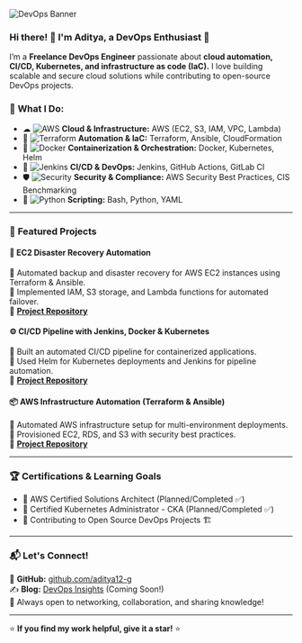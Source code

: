 
![DevOps Banner](https://raw.githubusercontent.com/aditya12-g/aditya12-g/main/assets/banner.png)

### Hi there! 👋 I'm Aditya, a DevOps Enthusiast 🚀

I’m a **Freelance DevOps Engineer** passionate about **cloud automation, CI/CD, Kubernetes, and infrastructure as code (IaC).** I love building scalable and secure cloud solutions while contributing to open-source DevOps projects. 

### 🚀 **What I Do:**
- ☁ ![AWS](https://img.shields.io/badge/AWS-FF9900?style=flat&logo=amazonaws&logoColor=white) **Cloud & Infrastructure:** AWS (EC2, S3, IAM, VPC, Lambda)
- 🔧 ![Terraform](https://img.shields.io/badge/Terraform-7B42BC?style=flat&logo=terraform&logoColor=white) **Automation & IaC:** Terraform, Ansible, CloudFormation
- 🐳 ![Docker](https://img.shields.io/badge/Docker-2496ED?style=flat&logo=docker&logoColor=white) **Containerization & Orchestration:** Docker, Kubernetes, Helm
- 🔄 ![Jenkins](https://img.shields.io/badge/Jenkins-D24939?style=flat&logo=jenkins&logoColor=white) **CI/CD & DevOps:** Jenkins, GitHub Actions, GitLab CI
- 🛡 ![Security](https://img.shields.io/badge/Security-5C2D91?style=flat&logo=security&logoColor=white) **Security & Compliance:** AWS Security Best Practices, CIS Benchmarking
- 📝 ![Python](https://img.shields.io/badge/Python-3776AB?style=flat&logo=python&logoColor=white) **Scripting:** Bash, Python, YAML

---

### 📌 **Featured Projects**
#### 🚀 **EC2 Disaster Recovery Automation**  
🔹 Automated backup and disaster recovery for AWS EC2 instances using Terraform & Ansible.  
🔹 Implemented IAM, S3 storage, and Lambda functions for automated failover.  
📌 **[Project Repository](https://github.com/aditya12-g/ec2-disaster-recovery.git)**

#### ⚙️ **CI/CD Pipeline with Jenkins, Docker & Kubernetes**  
🔹 Built an automated CI/CD pipeline for containerized applications.  
🔹 Used Helm for Kubernetes deployments and Jenkins for pipeline automation.  
📌 **[Project Repository](https://github.com/aditya12-g/ci-cd-pipeline.git)**

#### 📦 **AWS Infrastructure Automation (Terraform & Ansible)**  
🔹 Automated AWS infrastructure setup for multi-environment deployments.  
🔹 Provisioned EC2, RDS, and S3 with security best practices.  
📌 **[Project Repository](https://github.com/aditya12-g/aws-infra-automation.git)**

---

### 🏆 **Certifications & Learning Goals**
- 📌 AWS Certified Solutions Architect (Planned/Completed ✅)
- 📌 Certified Kubernetes Administrator - CKA (Planned/Completed ✅)
- 📌 Contributing to Open Source DevOps Projects 🏗️

---

### 📬 **Let's Connect!**  
📂 **GitHub:** [github.com/aditya12-g](https://github.com/aditya12-g)  
✍ **Blog:** [DevOps Insights](#) (Coming Soon!)  
🚀 Always open to networking, collaboration, and sharing knowledge!

---

⭐ **If you find my work helpful, give it a star!** ⭐
